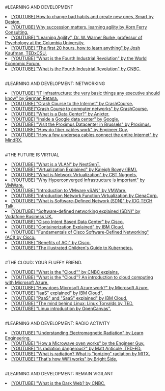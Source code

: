 #LEARNING AND DEVELOPMENT
<br>

<li><a href="https://www.youtube.com/watch?v=gc6rvFWVwdc">[YOUTUBE] How to change bad habits and create new ones, Smart by Design.</a></li>
<li><a href="https://youtu.be/Ml5LpaS16ng">[YOUTUBE] Why succession matters, learning agility by Korn Ferry Consulting.</a></li>
<li><a href="https://www.youtube.com/watch?v=ORQz5FadIio">[YOUTUBE] "Learning Agility", Dr. W. Warner Burke, professor of Psychology at the Columbia University.</a></li>
<li><a href="https://www.youtube.com/watch?v=5MgBikgcWnY">[YOUTUBE] "The first 20 hours, how to learn anything" by Josh Kaufman, TEDxCSU.</a></li>
<li><a href="https://www.youtube.com/watch?v=kpW9JcWxKq0">[YOUTUBE] "What is the Fourth Industrial Revolution" by the World Economic Forum.</a></li>
<li><a href="https://www.youtube.com/watch?v=v9rZOa3CUC8">[YOUTUBE] "What is the Fourth Industrial Revolution" by CNBC.</a></li>
<br>

#LEARNING AND DEVELOPMENT: NETWORKING
<br>

<li><a href="https://www.youtube.com/watch?v=V6zJi8CU7Tk">[YOUTUBE] "IT Infrastructure: the very basic things any executive should know" by German Retana.</a></li>
<li><a href="https://www.youtube.com/watch?v=AEaKrq3SpW8">[YOUTUBE] "Crash Course to the Internet" by CrashCourse.</a></li>
<li><a href="https://www.youtube.com/watch?v=3QhU9jd03a0&t">[YOUTUBE]"Crash Course to computer networks" by CrashCourse.</a></li>
<li><a href="https://www.youtube.com/watch?v=kfvbCggY_nI">[YOUTUBE] "What is a Data Center?" by Anixter.</a></li>
<li><a href="https://www.youtube.com/watch?v=XZmGGAbHqa0">[YOUTUBE] "Inside a Google data center" by Google.</a></li>
<li><a href="https://www.youtube.com/watch?v=mwi4RRNygaM">[YOUTUBE] "Visit the Proximus Datacenter in Brussels" by Proximus.</a></li>
<li><a href="https://www.youtube.com/watch?v=0MwMkBET_5I">[YOUTUBE] "How do fiber cables work" by Engineer Guy.</a></li>
<li><a href="https://www.youtube.com/watch?v=eTBLIYJSzdc">[YOUTUBE] "How a few undersea cables connect the entire Internet" by MindRX.</a></li>
<br>

#THE FUTURE IS VIRTUAL
<br>
<li><a href="https://www.youtube.com/watch?v=oo-hejIq3iQ">[YOUTUBE] "What is a VLAN" by NextGenT.</a></li>
<li><a href="https://www.youtube.com/watch?v=FZR0rG3HKIk">[YOUTUBE] "Virtualization Explained" by Kaleigh Bovey (IBM).</a></li>
<li><a href="https://www.youtube.com/watch?v=hDgG34IFGp4">[YOUTUBE] "What is Network Virtualization" by CBT Nuggets.</a></li>
<li><a href="https://www.youtube.com/watch?v=jOewMqQlxo8">[YOUTUBE] "Why Hyperconverged Infrastructure is important" by VMWare.</a></li>
<li><a href="https://www.youtube.com/watch?v=g8S3UT_vvUo">[YOUTUBE] "Introduction to VMware vSAN" by VMWare.</a></li>
<li><a href="https://www.youtube.com/watch?v=xGZaZTnvR9A">[YOUTUBE] "Introduction Network Function Virtualization by CienaCorp.</a></li>
<li><a href="https://www.youtube.com/watch?v=Z5Gi2Bpd82M">[YOUTUBE] "What is Software-Defined Network (SDN)" by IDG TECH Talk.</a></li>
<li><a href="https://www.youtube.com/watch?v=XFXdWg1p5to">[YOUTUBE] "Software-defined networking explained (SDN)" by Vodafone Business UK.</li>
<li><a href="https://www.youtube.com/watch?v=5I1v_sfBWVQ">[YOUTUBE] "Cisco Intent Based Data Center" by Cisco.</a></li>
<li><a href="https://www.youtube.com/watch?v=0qotVMX-J5s">[YOUTUBE] "Containerization Explained" by IBM Cloud.</a></li>
<li><a href="https://www.youtube.com/watch?v=l75B6D9xyMQ">[YOUTUBE] "Fundamentals of Cisco Software-Defined Networking" (ACI) by Cisco.</a></li>
<li><a href="https://www.youtube.com/watch?v=Nnh02NozVyg">[YOUTUBE] "Benefits of ACI" by Cisco. </a></li>
<li><a href="https://www.youtube.com/watch?v=4ht22ReBjno">[YOUTUBE] "The illustrated Children's Guide to Kubernetes.</a></li>
<br>

#THE CLOUD: YOUR FLUFFY FRIEND.
<br>
<li><a href="https://www.youtube.com/watch?v=i9x0UO8MY0g">[YOUTUBE] "What is the "Cloud"" by CNBC explains.<a></li>
<li><a href="https://www.youtube.com/watch?v=eZLcyTxi8ZI">[YOUTUBE] "What is the "Cloud"? An introduction to cloud computing with Microsoft Azure.</a></li>
<li><a href="https://www.youtube.com/watch?v=KXkBZCe699A&t=">[YOUTUBE] "How does Microsoft Azure work?" by Microsoft Azure.</a></li>
<li><a href="https://www.youtube.com/watch?v=XRdmfo4M_YA">[YOUTUBE] "IaaS" explained" by IBM Cloud".<a></li>
<li><a href="https://www.youtube.com/watch?v=QAbqJzd0PEE">[YOUTUBE] "PaaS" and "SaaS" explained" by IBM Cloud.</a></li>
<li><a href="https://www.youtube.com/watch?v=o8NPllzkFhE">[YOUTUBE] "The mind behind Linux: Linux Torvalds by TED.</a></li>
<li><a href="https://www.youtube.com/watch?v=Z-C11_xK_ZI">[YOUTUBE] "Linux introduction by OpenCanvas".</a></li>
<br>

#LEARNING AND DEVELOPMENT: RADIO ACTIVITY
<br>
<li><a href="https://www.youtube.com/watch?v=FWCN_uI5ygY">[YOUTUBE] "Understanding Electromagnetic Radiation" by Learn Engineering.</a></li>
<li><a href="https://www.youtube.com/watch?v=kp33ZprO0Ck">[YOUTUBE] "How a Microwave oven works" by the Engineer Guy.</a></li>
<li><a href="https://www.youtube.com/watch?v=zI2vRwFKnHQ">[YOUTUBE] "Is radiation dangerous?" by Matt Anticole, TED-ED.</a></li>
<li><a href="https://www.youtube.com/watch?v=R_RcytVWBrg">[YOUTUBE] "What is radiation? What is "ionizing" radiation by MITX.</a></li>
<li><a href="https://www.youtube.com/watch?v=hePLDVbULZc">[YOUTUBE] "That's how WiFi works" by Bright Side.</a></li>
<br>

#LEARNING AND DEVELOPMENT: REMAIN VIGILANT
<br>

<li><a href="https://www.youtube.com/watch?v=fUjSVrh9UN4">[YOUTUBE] "What is the Dark Web? by CNBC.</a></li>
